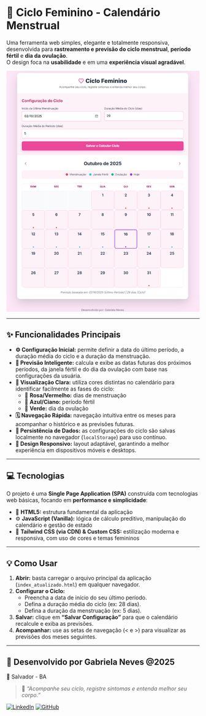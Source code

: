 # 🌸 Ciclo Feminino - Calendário Menstrual
Uma ferramenta web simples, elegante e totalmente responsiva, desenvolvida para **rastreamento e previsão do ciclo menstrual**, **período fértil** e **dia da ovulação**.  
O design foca na **usabilidade** e em uma **experiência visual agradável**.

![Calendário Menstrual](https://github.com/nevesgno/Calendario-Menstrual/blob/main/Calendario%20menstrual.png?raw=true)


---

## ✨ Funcionalidades Principais

- **⚙️ Configuração Inicial:** permite definir a data do último período, a duração média do ciclo e a duração da menstruação.  
- **🔮 Previsão Inteligente:** calcula e exibe as datas futuras dos próximos períodos, da janela fértil e do dia da ovulação com base nas configurações da usuária.  
- **🎨 Visualização Clara:** utiliza cores distintas no calendário para identificar facilmente as fases do ciclo:
  - 🌷 **Rosa/Vermelho:** dias de menstruação  
  - 💙 **Azul/Ciano:** período fértil  
  - 💚 **Verde:** dia da ovulação  
- **🗓️ Navegação Rápida:** navegação intuitiva entre os meses para acompanhar o histórico e as previsões futuras.  
- **💾 Persistência de Dados:** as configurações do ciclo são salvas localmente no navegador (`localStorage`) para uso contínuo.  
- **📱 Design Responsivo:** layout adaptável, garantindo a melhor experiência em dispositivos móveis e desktops.

---

## 💻 Tecnologias

O projeto é uma **Single Page Application (SPA)** construída com tecnologias web básicas, focando em **performance e simplicidade**:

- 🧱 **HTML5:** estrutura fundamental da aplicação  
- ⚙️ **JavaScript (Vanilla):** lógica de cálculo preditivo, manipulação do calendário e gestão de estado  
- 🎀 **Tailwind CSS (via CDN) & Custom CSS:** estilização moderna e responsiva, com uso de cores e temas femininos  

---

## 💡 Como Usar

1. **Abrir:** basta carregar o arquivo principal da aplicação (`index_atualizado.html`) em qualquer navegador.  
2. **Configurar o Ciclo:**
   - Preencha a data de início do seu último período.
   - Defina a duração média do ciclo (ex: 28 dias).
   - Defina a duração da menstruação (ex: 5 dias).
3. **Salvar:** clique em **“Salvar Configuração”** para que o calendário recalcule e exiba as previsões.  
4. **Acompanhar:** use as setas de navegação (< e >) para visualizar as previsões dos meses seguintes.  

---

## 👋 Desenvolvido por **Gabriela Neves** @2025
📍 Salvador - BA  
> 💬 *“Acompanhe seu ciclo, registre sintomas e entenda melhor seu corpo.”*

[![LinkedIn](https://img.shields.io/badge/LinkedIn-000?style=for-the-badge&logo=linkedin&logoColor=white)](https://www.linkedin.com/in/gabriela-neves-oliveira/)
[![GitHub](https://img.shields.io/badge/GitHub-000?style=for-the-badge&logo=github&logoColor=white)](https://github.com/nevesgno)

